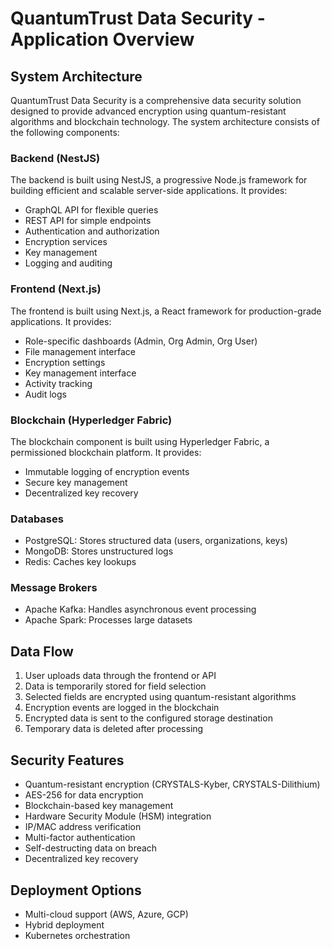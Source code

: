 # QuantumTrust Data Security - Application Overview

## System Architecture

QuantumTrust Data Security is a comprehensive data security solution designed to provide advanced encryption using quantum-resistant algorithms and blockchain technology. The system architecture consists of the following components:

### Backend (NestJS)

The backend is built using NestJS, a progressive Node.js framework for building efficient and scalable server-side applications. It provides:

- GraphQL API for flexible queries
- REST API for simple endpoints
- Authentication and authorization
- Encryption services
- Key management
- Logging and auditing

### Frontend (Next.js)

The frontend is built using Next.js, a React framework for production-grade applications. It provides:

- Role-specific dashboards (Admin, Org Admin, Org User)
- File management interface
- Encryption settings
- Key management interface
- Activity tracking
- Audit logs

### Blockchain (Hyperledger Fabric)

The blockchain component is built using Hyperledger Fabric, a permissioned blockchain platform. It provides:

- Immutable logging of encryption events
- Secure key management
- Decentralized key recovery

### Databases

- PostgreSQL: Stores structured data (users, organizations, keys)
- MongoDB: Stores unstructured logs
- Redis: Caches key lookups

### Message Brokers

- Apache Kafka: Handles asynchronous event processing
- Apache Spark: Processes large datasets

## Data Flow

1. User uploads data through the frontend or API
2. Data is temporarily stored for field selection
3. Selected fields are encrypted using quantum-resistant algorithms
4. Encryption events are logged in the blockchain
5. Encrypted data is sent to the configured storage destination
6. Temporary data is deleted after processing

## Security Features

- Quantum-resistant encryption (CRYSTALS-Kyber, CRYSTALS-Dilithium)
- AES-256 for data encryption
- Blockchain-based key management
- Hardware Security Module (HSM) integration
- IP/MAC address verification
- Multi-factor authentication
- Self-destructing data on breach
- Decentralized key recovery

## Deployment Options

- Multi-cloud support (AWS, Azure, GCP)
- Hybrid deployment
- Kubernetes orchestration
